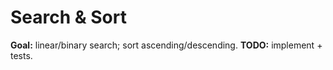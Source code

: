 # Search & Sort

**Goal:** linear/binary search; sort ascending/descending.
**TODO:** implement + tests.

